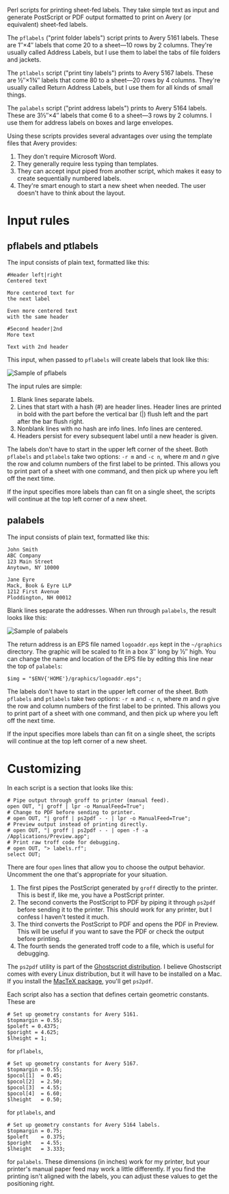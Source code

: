 Perl scripts for printing sheet-fed labels.
They take simple text as input and generate 
PostScript or PDF output formatted to print on Avery (or equivalent)
sheet-fed labels.

The `pflabels` ("print folder labels") script prints to Avery 5161 labels.
These are 1″×4″ labels that come 20 to a sheet—10 rows by 2 columns.
They're usually called Address Labels,
but I use them to label the tabs of file folders and jackets.

The `ptlabels` script ("print tiny labels") prints to Avery 5167 labels.
These are ½″×1¾″ labels that come 80 to a sheet—20 rows by 4 columns.
They're usually called Return Address Labels,
but I use them for all kinds of small things.

The `palabels` script ("print address labels") prints to Avery 5164 labels.
These are 3⅓″×4″ labels that come 6 to a sheet—3 rows by 2 columns.
I use them for address labels on boxes and large envelopes. 

Using these scripts provides several advantages over using the template files
that Avery provides:

1. They don't require Microsoft Word.
2. They generally require less typing than templates.
3. They can accept input piped from another script, which makes it easy to
   create sequentially numbered labels.
4. They're smart enough to start a new sheet when needed. The user doesn't have
   to think about the layout.

# Input rules #

## pflabels and ptlabels ##

The input consists of plain text, formatted like this:

    #Header left|right
    Centered text
    
    More centered text for
    the next label
    
    Even more centered text
    with the same header
    
    #Second header|2nd
    More text
    
    Text with 2nd header
    
This input, when passed to `pflabels` will create labels that look like this:

<img class="ss" src="http://www.leancrew.com/all-this/images2011/pflabels-sample.png" alt="Sample of pflabels" title="Sample of pflabels" />

The input rules are simple:

1. Blank lines separate labels.
2. Lines that start with a hash (#) are header lines.
   Header lines are printed in bold 
   with the part before the vertical bar (|) flush left
   and the part after the bar flush right.
3. Nonblank lines with no hash are info lines. Info lines are centered.
4. Headers persist for every subsequent label until a new header is given.

The labels don't have to start in the upper left corner of the sheet.
Both `pflabels` and `ptlabels` take two options:
`-r m` and `-c n`,
where *m* and *n* give the row and column numbers of the first label to be printed.
This allows you to print part of a sheet with one command,
and then pick up where you left off the next time.

If the input specifies more labels than can fit on a single sheet,
the scripts will continue at the top left corner of a new sheet.

## palabels ##

The input consists of plain text, formatted like this:

    John Smith
    ABC Company
    123 Main Street
    Anytown, NY 10000

    Jane Eyre
    Mack, Book & Eyre LLP
    1212 First Avenue
    Ploddington, NH 00012

Blank lines separate the addresses.
When run through `palabels`,
the result looks like this:

<img class="ss" src="http://farm7.static.flickr.com/6206/6081130360_43603a3098.jpg" title="Sample of palabels" alt="Sample of palabels" />

The return address is an EPS file named `logoaddr.eps` kept in the `~/graphics`
directory.
The graphic will be scaled to fit in a box 3″ long by ½″ high.
You can change the name and location of the EPS file by 
editing this line near the top of `palabels`:

    $img = "$ENV{'HOME'}/graphics/logoaddr.eps";

The labels don't have to start in the upper left corner of the sheet.
Both `pflabels` and `ptlabels` take two options:
`-r m` and `-c n`,
where *m* and *n* give the row and column numbers of the first label to be printed.
This allows you to print part of a sheet with one command,
and then pick up where you left off the next time.

If the input specifies more labels than can fit on a single sheet,
the scripts will continue at the top left corner of a new sheet.

# Customizing #

In each script is a section that looks like this:

    # Pipe output through groff to printer (manual feed).
    open OUT, "| groff | lpr -o ManualFeed=True";
    # Change to PDF before sending to printer.
    # open OUT, "| groff | ps2pdf - - | lpr -o ManualFeed=True";
    # Preview output instead of printing directly.
    # open OUT, "| groff | ps2pdf - - | open -f -a /Applications/Preview.app";
    # Print raw troff code for debugging.
    # open OUT, "> labels.rf";
    select OUT;

There are four `open` lines that allow you to choose the output behavior.
Uncomment the one that's appropriate for your situation.

1. The first pipes the PostScript generated by `groff` directly to the printer.
   This is best if, like me, you have a PostScript printer.
2. The second converts the PostScript to PDF by piping it through `ps2pdf`
   before sending it to the printer.
   This should work for any printer,
   but I confess I haven't tested it much.
3. The third converts the PostScript to PDF and opens the PDF in Preview.
   This will be useful if you want to save the PDF
   or check the output before printing.
4. The fourth sends the generated troff code to a file,
   which is useful for debugging.

The `ps2pdf` utility is part of the [Ghostscript distribution][1].
I believe Ghostscript comes with every Linux distribution,
but it will have to be installed on a Mac.
If you install the [MacTeX package][2], you'll get `ps2pdf`. 

Each script also has a section that defines certain geometric constants.
These are

    # Set up geometry constants for Avery 5161.
    $topmargin = 0.55;
    $poleft = 0.4375;
    $poright = 4.625;
    $lheight = 1;

for `pflabels`,

    # Set up geometry constants for Avery 5167.
    $topmargin = 0.55;
    $pocol[1]  = 0.45;
    $pocol[2]  = 2.50;
    $pocol[3]  = 4.55;
    $pocol[4]  = 6.60;
    $lheight   = 0.50;

for `ptlabels`, and

    # Set up geometry constants for Avery 5164 labels.
    $topmargin = 0.75;
    $poleft    = 0.375;
    $poright   = 4.55;
    $lheight   = 3.333;

for `palabels`. 
These dimensions (in inches) work for my printer,
but your printer's manual paper feed may work a little differently.
If you find the printing isn't aligned with the labels,
you can adjust these values to get the positioning right.

[1]: http://pages.cs.wisc.edu/~ghost/
[2]: http://www.tug.org/mactex/
